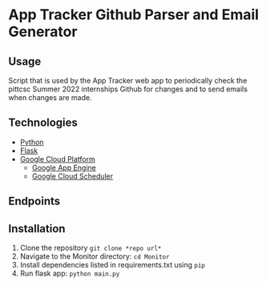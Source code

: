 ﻿# App Tracker Github Parser and Email Generator

## Usage
Script that is used by the App Tracker web app to periodically check the pittcsc Summer 2022 internships Github for changes and to send emails when changes are made.

## Technologies
- [Python](https://www.python.org/)
- [Flask](https://flask.palletsprojects.com/en/2.0.x/)
- [Google Cloud Platform](https://cloud.google.com/gcp)
  - [Google App Engine](https://cloud.google.com/appengine)
  - [Google Cloud Scheduler](https://cloud.google.com/scheduler)

## Endpoints

## Installation
1. Clone the repository `git clone *repo url*`
2. Navigate to the Monitor directory: `cd Monitor`
3. Install dependencies listed in requirements.txt using `pip`
4. Run flask app: `python main.py` 
